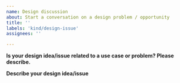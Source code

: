 ```yaml
---
name: Design discussion
about: Start a conversation on a design problem / opportunity
title: ''
labels: 'kind/design-issue'
assignees: ''

---
```


<!-- 
Note: this is an open ended discussion that may or may not become a feature. 
If you are blocked by this, please raise a feature request instead. 
-->

**Is your design idea/issue related to a use case or problem? Please describe.**


**Describe your design idea/issue**


